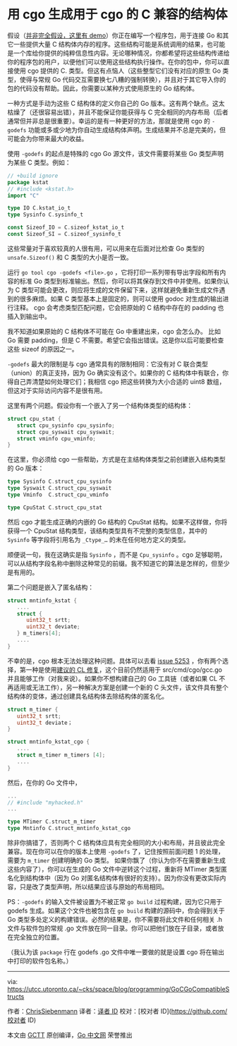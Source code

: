 # 用 cgo 生成用于 cgo 的 C 兼容的结构体

假设（[并非完全假设，这里有 demo](https://github.com/siebenmann/go-kstat/)）你正在编写一个程序包，用于连接 Go 和其它一些提供大量 C 结构体内存的程序。这些结构可能是系统调用的结果，也可能是一个库给你提供的纯粹信息性内容。无论哪种情况，你都希望将这些结构传递给你的程序包的用户，以便他们可以使用这些结构执行操作。在你的包中，你可以直接使用 cgo 提供的 C.<whatever> 类型。但这有点恼人（这些整型它们没有对应的原生 Go 类型，使得与常规 Go 代码交互需要换七八糟的强制转换），并且对于其它导入你的包的代码没有帮助。因此，你需要以某种方式使用原生的 Go 结构体。

一种方式是手动为这些 C 结构体的定义你自己的 Go 版本。这有两个缺点。这太枯燥了（还很容易出错），并且不能保证你能获得与 C 完全相同的内存布局（后者通常但并非总是很重要）。幸运的是有一种更好的方法，那就是使用 cgo 的 `-godefs` 功能或多或少地为你自动生成结构体声明。生成结果并不总是完美的，但可能会为你带来最大的收益。

使用 `-godefs` 的起点是特殊的 cgo Go 源文件，该文件需要将某些 Go 类型声明为某些 C 类型。例如：

```go
// +build ignore
package kstat
// #include <kstat.h>
import "C"

type IO C.kstat_io_t
type Sysinfo C.sysinfo_t

const Sizeof_IO = C.sizeof_kstat_io_t
const Sizeof_SI = C.sizeof_sysinfo_t
```

这些常量对于喜欢较真的人很有用，可以用来在后面对比检查 Go 类型的 `unsafe.Sizeof()` 和 C 类型的大小是否一致。

运行 `go tool cgo -godefs <file>.go` ，它将打印一系列带有导出字段和所有内容的标准 Go 类型到标准输出。然后，你可以将其保存到文件中并使用。如果你认为 C 类型可能会更改，则应将生成的文件保留下来，这样就避免重新生成文件遇到的很多麻烦。如果 C 类型基本上是固定的，则可以使用 godoc 对生成的输出进行注释。 cgo 会考虑类型匹配问题，它会把原始的 C 结构中存在的 padding 也插入到输出中。

我不知道如果原始的 C 结构体不可能在 Go 中重建出来，cgo 会怎么办。 比如 Go 需要 padding，但是 C 不需要。希望它会指出错误。这是你以后可能要检查这些 sizeof 的原因之一。

`-godefs` 最大的限制是与 cgo 通常具有的限制相同：它没有对 C 联合类型（union）的真正支持，因为 Go 确实没有这个。如果你的 C 结构体中有联合，你得自己弄清楚如何处理它们；我相信 cgo 把这些转换为大小合适的 uint8 数组，但这对于实际访问内容不是很有用。

这里有两个问题。假设你有一个嵌入了另一个结构体类型的结构体：

```c
struct cpu_stat {
   struct cpu_sysinfo cpu_sysinfo;
   struct cpu_syswait cpu_syswait;
   struct vminfo cpu_vminfo;
}
```

在这里，你必须给 cgo 一些帮助，方式是在主结构体类型之前创建嵌入结构类型的 Go 版本：

```go
type Sysinfo C.struct_cpu_sysinfo
type Syswait C.struct_cpu_syswait
type Vminfo  C.struct_cpu_vminfo

type CpuStat C.struct_cpu_stat
```

然后 cgo 才能生成正确的内嵌的 Go 结构的 CpuStat 结构。如果不这样做，你将获得一个 CpuStat 结构类型，该结构类型具有不完整的类型信息，其中的 `Sysinfo` 等字段将引用名为 `_Ctype_…` 的未在任何地方定义的类型。

顺便说一句，我在这确实是指 `Sysinfo` ，而不是 `Cpu_sysinfo` 。cgo 足够聪明，可以从结构字段名称中删除这种常见的前缀。我不知道它的算法是怎样的，但至少是有用的。

第二个问题是嵌入了匿名结构：

```c
struct mntinfo_kstat {
   ....
   struct {
      uint32_t srtt;
      uint32_t deviate;
   } m_timers[4];
   ....
}
```

不幸的是，cgo 根本无法处理这种问题。具体可以去看 [issue 5253](https://github.com/golang/go/issues/5253) ，你有两个选择，第一种是使用[建议的 CL 修复](https://codereview.appspot.com/122900043)，这个目前仍然适用于 src/cmd/cgo/gcc.go 并且能够工作（对我来说）。如果你不想构建自己的 Go 工具链（或者如果 CL 不再适用或无法工作），另一种解决方案是创建一个新的 C 头文件，该文件具有整个结构体的变体，通过创建具名结构体去除结构体的匿名化。

```c
struct m_timer {
   uint32_t srtt;
   uint32_t deviate；
}

struct mntinfo_kstat_cgo {
   ....
   struct m_timer m_timers [4];
   ....
}
```

然后，在你的 Go 文件中，

```go
...
// #include "myhacked.h"
...

type MTimer C.struct_m_timer
type Mntinfo C.struct_mntinfo_kstat_cgo
```

除非你搞错了，否则两个 C 结构体应具有完全相同的大小和布局，并且彼此完全兼容。现在你可以在你的版本上使用 `-godefs` 了，记住按照前面问题 1 的处理，需要为 `m_timer` 创建明确的 Go 类型。
如果你飘了（你认为你不在需要重新生成这些内容了），你可以在生成的 Go 文件中逆转这个过程，重新将 MTimer 类型匿名化到结构体中（因为 Go 对匿名结构体有很好的支持）。因为你没有更改实际内容，只是改了类型声明，所以结果应该与原始的布局相同。

PS：`-godefs` 的输入文件被设置为不被正常 `go build` 过程构建，因为它只用于 godefs 生成。如果这个文件也被包含在 `go build` 构建的源码中，你会得到关于 Go 类型多处定义的构建错误。必然的结果是，你不需要将此文件和任何相关 .h 文件与软件包的常规 .go 文件放在同一目录。你可以把他们放在子目录，或者放在完全独立的位置。

（我认为该 `package` 行在 godefs .go 文件中唯一要做的就是设置 cgo 将在输出中打印的软件包名称。）

---

via: https://utcc.utoronto.ca/~cks/space/blog/programming/GoCGoCompatibleStructs

作者：[ChrisSiebenmann](https://utcc.utoronto.ca/~cks/space/People/ChrisSiebenmann)
译者：[译者 ID](https://github.com/befovy)
校对：[校对者 ID](https://github.com/校对者 ID)

本文由 [GCTT](https://github.com/studygolang/GCTT) 原创编译，[Go 中文网](https://studygolang.com/) 荣誉推出

```

```